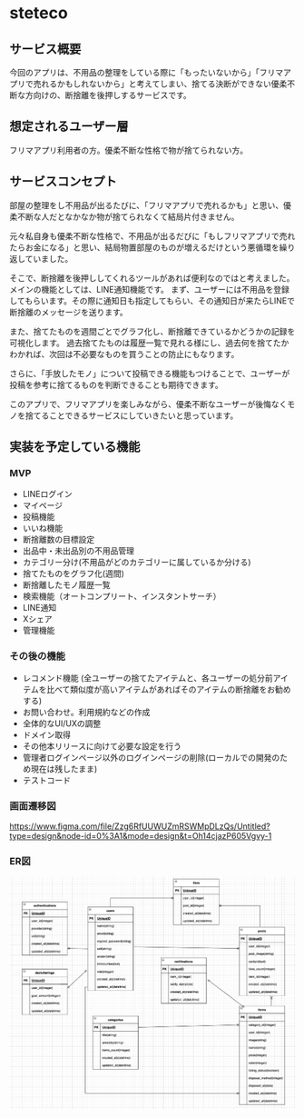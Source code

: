 # steteco

## サービス概要
今回のアプリは、不用品の整理をしている際に「もったいないから」「フリマアプリで売れるかもしれないから」と考えてしまい、捨てる決断ができない優柔不断な方向けの、断捨離を後押しするサービスです。

## 想定されるユーザー層
フリマアプリ利用者の方。優柔不断な性格で物が捨てられない方。

## サービスコンセプト
部屋の整理をし不用品が出るたびに、「フリマアプリで売れるかも」と思い、優柔不断な人だとなかなか物が捨てられなくて結局片付きません。

元々私自身も優柔不断な性格で、不用品が出るだびに「もしフリマアプリで売れたらお金になる」と思い、結局物置部屋のものが増えるだけという悪循環を繰り返していました。

そこで、断捨離を後押ししてくれるツールがあれば便利なのではと考えました。
メインの機能としては、LINE通知機能です。
まず、ユーザーには不用品を登録してもらいます。その際に通知日も指定してもらい、その通知日が来たらLINEで断捨離のメッセージを送ります。

また、捨てたものを週間ごとでグラフ化し、断捨離できているかどうかの記録を可視化します。
過去捨てたものは履歴一覧で見れる様にし、過去何を捨てたかわかれば、次回は不必要なものを買うことの防止にもなります。

さらに、「手放したモノ」について投稿できる機能もつけることで、ユーザーが投稿を参考に捨てるものを判断できることも期待できます。

このアプリで、フリマアプリを楽しみながら、優柔不断なユーザーが後悔なくモノを捨てることできるサービスにしていきたいと思っています。

## 実装を予定している機能
### MVP
* LINEログイン
* マイページ
* 投稿機能
* いいね機能
* 断捨離数の目標設定
* 出品中・未出品別の不用品管理
* カテゴリー分け(不用品がどのカテゴリーに属しているか分ける)
* 捨てたものをグラフ化(週間)
* 断捨離したモノ履歴一覧
* 検索機能（オートコンプリート、インスタントサーチ）
* LINE通知
* Xシェア
* 管理機能

### その後の機能
* レコメンド機能 (全ユーザーの捨てたアイテムと、各ユーザーの処分前アイテムを比べて類似度が高いアイテムがあればそのアイテムの断捨離をお勧めする)
* お問い合わせ。利用規約などの作成
* 全体的なUI/UXの調整
* ドメイン取得
* その他本リリースに向けて必要な設定を行う
* 管理者ログインページ以外のログインページの削除(ローカルでの開発のため現在は残したまま)
* テストコード

### 画面遷移図
https://www.figma.com/file/Zzg6RfUUWUZmRSWMpDLzQs/Untitled?type=design&node-id=0%3A1&mode=design&t=Oh14cjazP605Vgvy-1

### ER図
![](images/image240217-104304.png)